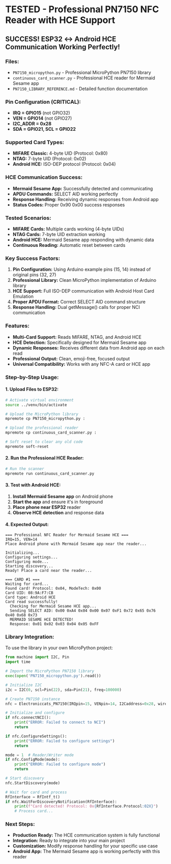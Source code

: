 # TESTED - Professional PN7150 NFC Reader with HCE Support

## SUCCESS! ESP32 ↔ Android HCE Communication Working Perfectly!

### Files:
- `PN7150_micropython.py` - Professional MicroPython PN7150 library
- `continuous_card_scanner.py` - Professional HCE reader for Mermaid Sesame app
- `PN7150_LIBRARY_REFERENCE.md` - Detailed function documentation

### Pin Configuration (CRITICAL):
- **IRQ = GPIO15** (not GPIO32)
- **VEN = GPIO14** (not GPIO27)  
- **I2C_ADDR = 0x28**
- **SDA = GPIO21, SCL = GPIO22**

### Supported Card Types:
- **MIFARE Classic:** 4-byte UID (Protocol: 0x80)
- **NTAG:** 7-byte UID (Protocol: 0x02)
- **Android HCE:** ISO-DEP protocol (Protocol: 0x04)

### HCE Communication Success:
- **Mermaid Sesame App:** Successfully detected and communicating
- **APDU Commands:** SELECT AID working perfectly
- **Response Handling:** Receiving dynamic responses from Android app
- **Status Codes:** Proper 0x90 0x00 success responses

### Tested Scenarios:
- **MIFARE Cards:** Multiple cards working (4-byte UIDs)
- **NTAG Cards:** 7-byte UID extraction working
- **Android HCE:** Mermaid Sesame app responding with dynamic data
- **Continuous Reading:** Automatic reset between cards

### Key Success Factors:
1. **Pin Configuration:** Using Arduino example pins (15, 14) instead of original pins (32, 27)
2. **Professional Library:** Clean MicroPython implementation of Arduino library
3. **HCE Support:** Full ISO-DEP communication with Android Host Card Emulation
4. **Proper APDU Format:** Correct SELECT AID command structure
5. **Response Handling:** Dual getMessage() calls for proper NCI communication

### Features:
- **Multi-Card Support:** Reads MIFARE, NTAG, and Android HCE
- **HCE Detection:** Specifically designed for Mermaid Sesame app
- **Dynamic Responses:** Receives different data from Android app on each read
- **Professional Output:** Clean, emoji-free, focused output
- **Universal Compatibility:** Works with any NFC-A card or HCE app

### Step-by-Step Usage:

#### 1. Upload Files to ESP32:
```bash
# Activate virtual environment
source ../venv/bin/activate

# Upload the MicroPython library
mpremote cp PN7150_micropython.py :

# Upload the professional reader
mpremote cp continuous_card_scanner.py :

# Soft reset to clear any old code
mpremote soft-reset
```

#### 2. Run the Professional HCE Reader:
```bash
# Run the scanner
mpremote run continuous_card_scanner.py
```

#### 3. Test with Android HCE:
1. **Install Mermaid Sesame app** on Android phone
2. **Start the app** and ensure it's in foreground
3. **Place phone near ESP32** reader
4. **Observe HCE detection** and response data

#### 4. Expected Output:
```
=== Professional NFC Reader for Mermaid Sesame HCE ===
IRQ=15, VEN=14
Place Android phone with Mermaid Sesame app near the reader...

Initializing...
Configuring settings...
Configuring mode...
Starting discovery...
Ready! Place a card near the reader...

=== CARD #1 ===
Waiting for card...
Found card! Protocol: 0x04, ModeTech: 0x00
Card UID: 08:9A:F7:CB
Card type: Android HCE
Card read successfully!
  Checking for Mermaid Sesame HCE app...
  Sending SELECT AID: 0x00 0xA4 0x04 0x00 0x07 0xF1 0x72 0x65 0x76 0x40 0x68 0x73
  MERMAID SESAME HCE DETECTED!
  Response: 0x01 0x02 0x03 0x04 0x05 0xFF
```

### Library Integration:
To use the library in your own MicroPython project:

```python
from machine import I2C, Pin
import time

# Import the MicroPython PN7150 library
exec(open('PN7150_micropython.py').read())

# Initialize I2C
i2c = I2C(0, scl=Pin(22), sda=Pin(21), freq=100000)

# Create PN7150 instance
nfc = Electroniccats_PN7150(IRQpin=15, VENpin=14, I2Caddress=0x28, wire=i2c)

# Initialize and configure
if nfc.connectNCI():
    print("ERROR: Failed to connect to NCI")
    return

if nfc.ConfigureSettings():
    print("ERROR: Failed to configure settings")
    return

mode = 1  # Reader/Writer mode
if nfc.ConfigMode(mode):
    print("ERROR: Failed to configure mode")
    return

# Start discovery
nfc.StartDiscovery(mode)

# Wait for card and process
RfInterface = RfIntf_t()
if nfc.WaitForDiscoveryNotification(RfInterface):
    print(f"Card detected! Protocol: 0x{RfInterface.Protocol:02X}")
    # Process card...
```

### Next Steps:
- **Production Ready:** The HCE communication system is fully functional
- **Integration:** Ready to integrate into your main project
- **Customization:** Modify response handling for your specific use case
- **Android App:** The Mermaid Sesame app is working perfectly with this reader 